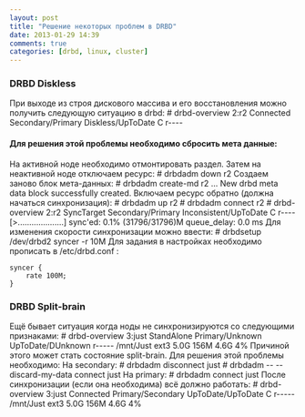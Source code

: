 ```yaml
---
layout: post
title: "Решение некоторых проблем в DRBD"
date: 2013-01-29 14:39
comments: true
categories: [drbd, linux, cluster] 
---
```

### DRBD Diskless
При выходе из строя дискового массива и его восстановления  можно получить следующую ситуацию в drbd:
	# drbd-overview
	2:r2 Connected Secondary/Primary Diskless/UpToDate C r----
#### Для решения этой проблемы необходимо сбросить мета данные:
На активной ноде необходимо отмонтировать раздел. Затем на неактивной ноде отключаем ресурс: 
	# drbdadm down r2
Создаем заново блок мета-данных:
	# drbdadm create-md r2
	 ...
	New drbd meta data block successfully created.
Включаем ресурс обратно (должна начаться синхронизация):
	# drbdadm up r2
	# drbdadm connect r2
	# drbd-overview 
	2:r2 SyncTarget Secondary/Primary Inconsistent/UpToDate C r---- 
	[>....................] sync'ed: 0.1% (31796/31796)M queue_delay: 0.0 ms 
Для изменения скорости синхронизации можно ввести:
	# drbdsetup /dev/drbd2 syncer -r 10M
Для задания в настройках необходимо прописать в /etc/drbd.conf :
```
syncer {
	rate 100M;
}
```
### DRBD Split-brain
Ещё бывает ситуация когда ноды не синхронизируются со следующими признаками:
	# drbd-overview
	3:just StandAlone Primary/Unknown UpToDate/DUnknown r----- /mnt/Just ext3 5.0G 156M 4.6G 4%
Причиной этого может стать состояние split-brain. Для решения этой проблемы необходимо:
На secondary:
	# drbdadm disconnect just
	# drbdadm -- --discard-my-data connect just
На primary:
	# drbdadm connect just
После синхронизации (если она необходима) всё должно работать:
	# drbd-overview
	3:just Connected Primary/Secondary UpToDate/UpToDate C r----- /mnt/Just ext3 5.0G 156M 4.6G 4%
